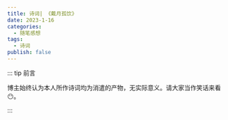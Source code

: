 ```yaml
---
title: 诗词| 《戴月孤饮》
date: 2023-1-16
categories: 
  - 随笔感想
tags: 
  - 诗词
publish: false
---
```


::: tip 前言

 博主始终认为本人所作诗词均为消遣的产物，无实际意义。请大家当作笑话来看😶。

:::



<poem t="《戴月孤饮》" :p="['流水溅鸣闻雀声，荷莲镜波依云停','竹林坐迎兰亭人，白云赴宴青风吟','临空万里晴雨凝，拂袖不许桃花零','参商相念但隔月，只影独酌坐夜深' ]"/>



